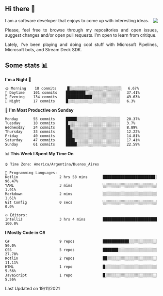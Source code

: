 ## Hi there :slightly_smiling_face:

<img src="https://github-readme-stats.vercel.app/api?username=victorgrycuk&show_icons=true&count_private=true&title_color=F7941E&icon_color=F7941E" align="right">

<p align="justify">
I am a software developer that enjoys to come up with interesting ideas.
<p/>

<p align= "justify">
Please, feel free to browse through my repositories and open issues, suggest changes and/or open pull requests. I'm open to learn from critique.
<p/>

<p align= "justify">
Lately, I've been playing and doing cool stuff with Microsoft Pipelines, Microsoft bots, and Stream Deck SDK.
<p/>

## Some stats :bar_chart:
<!--START_SECTION:waka-->
**I'm a Night 🦉** 

```text
🌞 Morning    18 commits     █░░░░░░░░░░░░░░░░░░░░░░░░   6.67% 
🌆 Daytime    101 commits    █████████░░░░░░░░░░░░░░░░   37.41% 
🌃 Evening    134 commits    ████████████░░░░░░░░░░░░░   49.63% 
🌙 Night      17 commits     █░░░░░░░░░░░░░░░░░░░░░░░░   6.3%

```
📅 **I'm Most Productive on Sunday** 

```text
Monday       55 commits     █████░░░░░░░░░░░░░░░░░░░░   20.37% 
Tuesday      10 commits     █░░░░░░░░░░░░░░░░░░░░░░░░   3.7% 
Wednesday    24 commits     ██░░░░░░░░░░░░░░░░░░░░░░░   8.89% 
Thursday     33 commits     ███░░░░░░░░░░░░░░░░░░░░░░   12.22% 
Friday       40 commits     ███░░░░░░░░░░░░░░░░░░░░░░   14.81% 
Saturday     47 commits     ████░░░░░░░░░░░░░░░░░░░░░   17.41% 
Sunday       61 commits     █████░░░░░░░░░░░░░░░░░░░░   22.59%

```


📊 **This Week I Spent My Time On** 

```text
⌚︎ Time Zone: America/Argentina/Buenos_Aires

💬 Programming Languages: 
Kotlin                   2 hrs 58 mins       ████████████████████████░   96.47% 
YAML                     3 mins              ░░░░░░░░░░░░░░░░░░░░░░░░░   1.91% 
Markdown                 2 mins              ░░░░░░░░░░░░░░░░░░░░░░░░░   1.61% 
Git Config               0 secs              ░░░░░░░░░░░░░░░░░░░░░░░░░   0.0%

🔥 Editors: 
IntelliJ                 3 hrs 4 mins        █████████████████████████   100.0%

```

**I Mostly Code in C#** 

```text
C#                       9 repos             ████████████░░░░░░░░░░░░░   50.0% 
CSS                      5 repos             ███████░░░░░░░░░░░░░░░░░░   27.78% 
Kotlin                   2 repos             ██░░░░░░░░░░░░░░░░░░░░░░░   11.11% 
HTML                     1 repo              █░░░░░░░░░░░░░░░░░░░░░░░░   5.56% 
JavaScript               1 repo              █░░░░░░░░░░░░░░░░░░░░░░░░   5.56%

```



 Last Updated on 19/11/2021
<!--END_SECTION:waka-->
